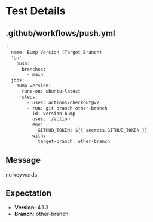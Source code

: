 # Test Details
## .github/workflows/push.yml
```YAML
|
  name: Bump Version (Target Branch)
  'on':
    push:
      branches:
        - main
  jobs:
    bump-version:
      runs-on: ubuntu-latest
      steps:
        - uses: actions/checkout@v2
        - run: git branch other-branch
        - id: version-bump
          uses: ./action
          env:
            GITHUB_TOKEN: ${{ secrets.GITHUB_TOKEN }}
          with:
            target-branch: other-branch

```
## Message
no keywords
## Expectation
- **Version:** 4.1.3
- **Branch:** other-branch